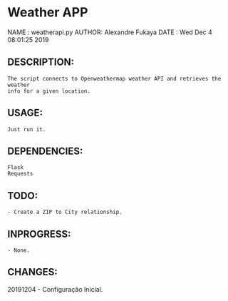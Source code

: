 # Weather APP
NAME  : weatherapi.py
AUTHOR: Alexandre Fukaya
DATE  : Wed Dec  4 08:01:25 2019

## DESCRIPTION:
    The script connects to Openweathermap weather API and retrieves the weather
    info for a given location.

## USAGE:
    Just run it.

## DEPENDENCIES:
    Flask
    Requests

## TODO:
    - Create a ZIP to City relationship.

## INPROGRESS:
    - None.

## CHANGES:
   20191204 - Configuração Inicial.